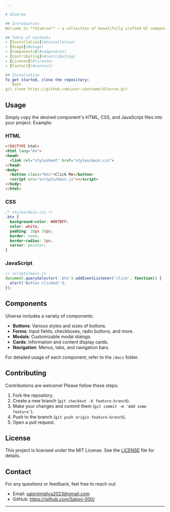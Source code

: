 ```yaml
---

# UIverse

## Introduction
Welcome to **UIverse** – a collection of beautifully crafted UI components using HTML, CSS, and JavaScript. This repository offers a wide range of reusable elements like buttons, forms, modals, and more, designed to enhance your web development projects. Explore, use, and contribute to build stunning user interfaces effortlessly.

## Table of Contents
- [Installation](#installation)
- [Usage](#usage)
- [Components](#components)
- [Contributing](#contributing)
- [License](#license)
- [Contact](#contact)

## Installation
To get started, clone the repository:
```bash
git clone https://github.com/your-username/UIverse.git
```

## Usage
Simply copy the desired component's HTML, CSS, and JavaScript files into your project. Example:

### HTML
```html
<!DOCTYPE html>
<html lang="en">
<head>
  <link rel="stylesheet" href="styles/main.css">
</head>
<body>
  <button class="btn">Click Me</button>
  <script src="scripts/main.js"></script>
</body>
</html>
```

### CSS
```css
/* styles/main.css */
.btn {
  background-color: #007BFF;
  color: white;
  padding: 10px 20px;
  border: none;
  border-radius: 5px;
  cursor: pointer;
}
```

### JavaScript
```javascript
// scripts/main.js
document.querySelector('.btn').addEventListener('click', function() {
  alert('Button clicked!');
});
```

## Components
UIverse includes a variety of components:
- **Buttons**: Various styles and sizes of buttons.
- **Forms**: Input fields, checkboxes, radio buttons, and more.
- **Modals**: Customizable modal dialogs.
- **Cards**: Information and content display cards.
- **Navigation**: Menus, tabs, and navigation bars.

For detailed usage of each component, refer to the `/docs` folder.

## Contributing
Contributions are welcome! Please follow these steps:
1. Fork the repository.
2. Create a new branch (`git checkout -b feature-branch`).
3. Make your changes and commit them (`git commit -m 'Add some feature'`).
4. Push to the branch (`git push origin feature-branch`).
5. Open a pull request.

## License
This project is licensed under the MIT License. See the [LICENSE](LICENSE) file for details.

## Contact
For any questions or feedback, feel free to reach out:
- Email: salonimishra2023@gmail.com
- GitHub: https://github.com/Saloni-000/

---
```

